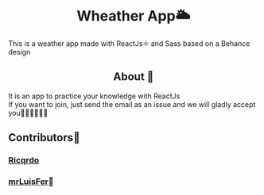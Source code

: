 <h1 align="center"> Wheather App🌥️ </h1>

This is a weather app made with ReactJs⚛️ and Sass based on a Behance design

<h2 align="center"> About 📝 </h2>

It is an app to practice your knowledge with ReactJs <br/>
If you want to join, just send the email as an issue and we will gladly accept you👨🏻‍💻👩🏻‍💻

## Contributors🌟

### [Ricqrdo](https://github.com/Ricqrdo) <br/>
### [mrLuisFer](https://github.com/mrLuisFer)🍕
